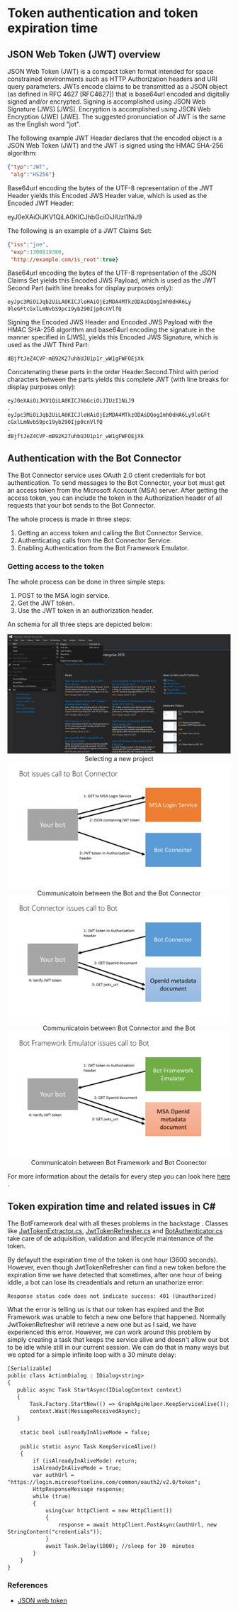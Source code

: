 

# Token authentication and token expiration time

## JSON Web Token (JWT) overview
JSON Web Token (JWT) is a compact token format intended for space constrained environments such as HTTP Authorization headers and URI query parameters. JWTs encode claims to be transmitted as a JSON object (as defined in RFC 4627 [RFC4627]) that is base64url encoded and digitally signed and/or encrypted. Signing is accomplished using JSON Web Signature (JWS) [JWS]. Encryption is accomplished using JSON Web Encryption (JWE) [JWE]. 
The suggested pronunciation of JWT is the same as the English word "jot".

The following example JWT Header declares that the encoded object is a JSON Web Token (JWT) and the JWT is signed using the HMAC SHA-256 algorithm:

```JSON
{"typ":"JWT",
 "alg":"HS256"}
 ```

Base64url encoding the bytes of the UTF-8 representation of the JWT Header yields this Encoded JWS Header value, which is used as the Encoded JWT Header:

eyJ0eXAiOiJKV1QiLA0KICJhbGciOiJIUzI1NiJ9

The following is an example of a JWT Claims Set: 

```JSON
{"iss":"joe",
 "exp":1300819380,
 "http://example.com/is_root":true}
 ```

Base64url encoding the bytes of the UTF-8 representation of the JSON Claims Set yields this Encoded JWS Payload, which is used as the JWT Second Part (with line breaks for display purposes only):

```CSHARP
eyJpc3MiOiJqb2UiLA0KICJleHAiOjEzMDA4MTkzODAsDQogImh0dHA6Ly
9leGFtcGxlLmNvbS9pc19yb290Ijp0cnVlfQ
```

Signing the Encoded JWS Header and Encoded JWS Payload with the HMAC SHA-256 algorithm and base64url encoding the signature in the manner specified in [JWS], yields this Encoded JWS Signature, which is used as the JWT Third Part: 

```CSHARP
dBjftJeZ4CVP-mB92K27uhbUJU1p1r_wW1gFWFOEjXk
```

Concatenating these parts in the order Header.Second.Third with period characters between the parts yields this complete JWT (with line breaks for display purposes only):

```CSHARP
eyJ0eXAiOiJKV1QiLA0KICJhbGciOiJIUzI1NiJ9
.
eyJpc3MiOiJqb2UiLA0KICJleHAiOjEzMDA4MTkzODAsDQogImh0dHA6Ly9leGFt
cGxlLmNvbS9pc19yb290Ijp0cnVlfQ
.
dBjftJeZ4CVP-mB92K27uhbUJU1p1r_wW1gFWFOEjXk
```


## Authentication with the Bot Connector

The Bot Connector service uses OAuth 2.0 client credentials for bot authentication. To send messages to the Bot Connector, your bot must get an access token from the Microsoft Account (MSA) server. After getting the access token, you can include the token in the Authorization header of all requests that your bot sends to the Bot Connector.

The whole process is made in three steps:

1. Getting an access token and calling the Bot Connector Service.
2. Authenticating calls from the Bot Connector Service.
3. Enabling Authentication from the Bot Framework Emulator.

### Getting access to the token

The whole process can be done in three simple steps:

1. POST to the MSA login service.
2. Get the JWT token.
3. Use the JWT token in an authorization header.

An schema for all three steps are depicted below:

<div style="text-align:center"><img src ="https://github.com/FranciscoPonceGomez/Articles/blob/master/Articles/images/newProject.png" /> Selecting a new project </div> 

<div style="text-align:center"><img src ="https://github.com/FranciscoPonceGomez/Articles/blob/master/Articles/images/auth_bot_to_bot_connector.png" /> Communicatoin between the Bot and the Bot Connector</div> 

<div style="text-align:center"><img src ="https://github.com/FranciscoPonceGomez/Articles/blob/master/Articles/images/auth_bot_connector_to_bot.png" /> Communicatoin between Bot Connector and the Bot </div> 

<div style="text-align:center"><img src ="https://github.com/FranciscoPonceGomez/Articles/blob/master/Articles/images/auth_bot_framework_emulator_to_bot.png" /> Communicatoin between Bot Framework and Bot Coonector </div> 

For more information about the details for every step you can look here [here](https://docs.botframework.com/en-us/core-concepts/authentication/#getaccesstoken)
.


## Token expiration time and related issues in C#

The BotFramework deal with all theses problems in the backstage . Classes like [JwtTokenExtractor.cs](https://github.com/Microsoft/BotBuilder/blob/3a98a6b3d15962a57b5454bfb3f730d3588de3ef/CSharp/Library/Microsoft.Bot.Connector.Shared/JwtTokenExtractor.cs), [JwtTokenRefresher.cs](https://github.com/Microsoft/BotBuilder/blob/497252e8d9949be20baa2cebaa6ce56de04461cf/CSharp/Library/Microsoft.Bot.Connector.Shared/JwtTokenRefresher.cs) and
[BotAuthenticator.cs](https://github.com/Microsoft/BotBuilder/blob/a71e64c24bd40f8b99de0a3326ea1b79110c33e1/CSharp/Library/Microsoft.Bot.Connector.Shared/BotAuthenticator.cs)
take care of de adquisition, validation and lifecycle maintenance of the token. 

By defayult the expiration time of the token is one hour (3600 seconds). However, even though JwtTokenRefresher can find a new token before the expiration time we have detected that sometimes, after one hour of being iddle, a bot can lose its creadentials and return an unathorize error:

```MSDOS
Response status code does not indicate success: 401 (Unauthorized)
```

What the error is telling us is that our token has expired and the Bot Framework was unable to fetch a new one before that happened. Normally JwtTokenRefresher will retrieve a new one but as I said, we have experienced this error. However, we can work around this problem by simply creating a task that keeps the service alive and doesn't allow our bot to be idle while still in our current session. We can do that in many ways but we opted for a simple infinite loop with a 30 minute delay:


```CSHARP
[Serializable]
public class ActionDialog : IDialog<string>
{
   public async Task StartAsync(IDialogContext context)
   {
       Task.Factory.StartNew(() => GraphApiHelper.KeepServiceAlive());
       context.Wait(MessageReceivedAsync);
   }

    static bool isAlreadyInAliveMode = false;

    public static async Task KeepServiceAlive()
    {
        if (isAlreadyInAliveMode) return;
        isAlreadyInAliveMode = true;
        var authUrl = "https://login.microsoftonline.com/common/oauth2/v2.0/token";
        HttpResponseMessage response;
        while (true)
        {
            using(var httpClient = new HttpClient())
            {
                response = await httpClient.PostAsync(authUrl, new StringContent("credentials"));
            }
            await Task.Delay(1800); //sleep for 30  minutes
        }
    }
}
```

### References

* [JSON web token](http://openid.net/specs/draft-jones-json-web-token-07.html)
